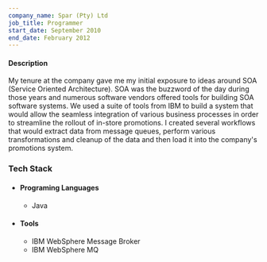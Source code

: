 ```yaml
---
company_name: Spar (Pty) Ltd
job_title: Programmer
start_date: September 2010
end_date: February 2012
---
```


#### Description

My tenure at the company gave me my initial exposure to ideas around SOA (Service Oriented Architecture). SOA was the buzzword of the day during those years and numerous software vendors offered tools for building SOA software systems. We used a suite of tools from IBM to build a system that would allow the seamless integration of various business processes in order to streamline the rollout of in-store promotions. I created several workflows that would extract data from message queues, perform various transformations and cleanup of the data and then load it into the company's promotions system.

### Tech Stack

- #### Programing Languages
  - Java
- #### Tools
  - IBM WebSphere Message Broker
  - IBM WebSphere MQ
